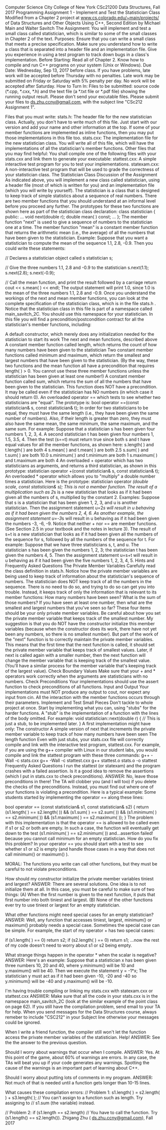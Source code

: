 Computer Science City College of New York 
  CSc21200 Data Structures, Fall 2017
Programming Assignment 1  - Implement and Test the Statistician Class
Modified from a Chapter 2 project at www.cs.colorado.edu/~main/projects/ 
of Data Structures and Other Objects Using C++,  Second Edition 
by Michael Main and Walter Savitch 
The Assignment:
You will implement and test a small class called statistician, which is similar to some of the small classes in Chapter 2 of the text.
Purposes:
Ensure that you can write a small class that meets a precise specification.
Make sure you understand how to write a class that is separated into a header file and an implementation file.
Give you experience in using a test program to track down bugs in a class's implementation.
Before Starting:
Read all of Chapter 2.
Know how to compile and run C++ programs on your system (Unix or Windows).
Due Date:
Wednesday, Sep 13, 2017 before class. If you have problems, late work will be accepted before Thursday with no penalties. Late work may be submitted on Friday or Saturday with 5% penalty per day. No work will be accepted after Saturday.
How to Turn In:
Files to be submitted: source code (*.cpp, *.cxx, *.h)  and the text file (a *.txt file or *.pdf file) showing the running output result. Please don't send your excutable files. Please submit your files to ds.zhu.ccny@gmail.com, with the subject line "CSc212 Assignment 1".

Files that you must write:
stats.h: The header file for the new statistician class. Actually, you don't have to write much of this file. Just start with our version and add your name and other information at the top. If some of your member functions are implemented as inline functions, then you may put those implementations in this file too.
stats.cxx: The implementation file for the new statistician class. You will write all of this file, which will have the implementations of all the statistician's member functions.
Other files that you may find helpful:
    You shall compile one of the following files with your stats.cxx and link them to generate your executable:
stattest.cxx: A simple interactive test program for you to test your implementations.
statexam.cxx: A non-interactive test program that will be used to grade the correctness of your statistician class.
The Statistician Class
Discussion of the Assignment
As indicated above, you will implement a new class called statistician, using a header file (most of which is written for you) and an implementation file (which you will write by yourself). The statistician is a class that is designed to keep track of simple statistics about a sequence of real numbers. There are two member functions that you should understand at an informal level before you proceed any further. The prototypes for these two functions are shown here as part of the statistician class declaration:
   class statistician
   {
   public:
       ...
       void next(double r);
       double mean( ) const;
       ...
   };
The member function "next" is used to give a sequence of numbers to the statistician one at a time. The member function "mean" is a constant member function that returns the arithmetic mean (i.e., the average) of all the numbers that have been given to the statistician.
Example: Suppose that you want a statistician to compute the mean of the sequence 1.1, 2.8, -0.9. Then you could write these statements:

   // Declares a statistician object called s
   statistician s; 

   // Give the three numbers 1.1, 2.8 and -0.9 to the statistician
   s.next(1.1);
   s.next(2.8);
   s.next(-0.9);

   // Call the mean function, and print the result followed by a carriage return
   cout << s.mean( ) << endl;
The output statement will print 1.0, since 1.0 is the mean of the three numbers 1.1, 2.8 and -0.9.
Once you understand the workings of the next and mean member functions, you can look at the complete specification of the statistician class, which is in the file stats.h . Notice that the statistician class in this file is part of a namespace called main_savitch_2C. You should use this namespace for your statistician. In this file you will find a precondition/postcondition contract for all the statistician's member functions, including:

A default constructor, which merely does any initialization needed for the statistician to start its work
The next and mean functions, described above
A constant member function called length, which returns the count of how many numbers have been given to the statistician
Two constant member functions called minimum and maximum, which return the smallest and largest numbers that have been given to the statistician. (By the way, these two functions and the mean function all have a precondition that requires length( ) > 0. You cannot use these three member functions unless the statistician has been given at least one number!)
A constant member function called sum, which returns the sum of all the numbers that have been given to the statistician. This function does NOT have a precondition. It may be called even if the statistician has NO numbers (in which case it should return 0).
An overloaded operator == which tests to see whether two statisticians are "equal". The prototype is:
          bool operator ==(const statistician& s, const statistician& t);
In order for two statisticians to be equal, they must have the same length (i.e., they have been given the same number of numbers). Also, if their length is greater than zero, they must also have the same mean, the same minimum, the same maximum, and the same sum. For example: Suppose that a statistician s has been given four numbers 1, 2, 3, 4. A second statistician t has been given four numbers 1, 1.5, 3.5, 4. Then the test (s==t) must return true since both s and t have equal values for all the member functions, as shown here:
s.length( ) and t.length( ) are both 4
s.mean( ) and t.mean( ) are both 2.5
s.sum( ) and t.sum( ) are both 10.0
s.minimum( ) and t.minimum are both 1
s.maximum( ) and t.maximum are both 4
An overloaded + operator which has two statisticians as arguments, and returns a third statistician, as shown in this prototype:
          statistician operator +(const statistician& s, const statistician& t);
An overloaded * operator which allows you to "multiply" a double number times a statistician. Here is the prototype:
          statistician operator *(double scale, const statistician& s);
This is not a member function. The result of a multiplication such as 2*s is a new statistician that looks as if it had been given all the numbers of s, multiplied by the constant 2. Examples: Suppose that s is a statistician that has been given 1, 2, 3, and u is another statistician. Then the assignment statement u=2*s will result in u behaving as if it had been given the numbers 2, 4, 6. As another example, the assignment statement u=-3*s will result in u behaving as if it had been given the numbers -3, -6, -9. Notice that neither + nor == are member functions. (See Section 2.5 in your textbook and the  notes in lecture 3). The result of s+t is a new statistician that looks as if it had been given all the numbers of the sequence for s, followed by all the numbers of the sequence for t. For example: Suppose that we have three statisticians s, t, and u. The statistician s has been given the numbers 1, 2, 3; the statistician t has been given the numbers 4, 5. Then the assignment statement u=s+t will result in u behaving as if it had been given the five numbers 1, 2, 3, 4, 5.
Hints and Frequently Asked Questions
The Private Member Variables
Carefully read the class definition in stats.h. Notice how the private member variables are being used to keep track of information about the statistician's sequence of numbers. The statistician does NOT keep track of all the numbers in the sequence. There is no need to do so, and trying to do so can get you into trouble. Instead, it keeps track of only the information that is relevant to its member functions: How many numbers have been seen? What is the sum of those numbers? If you have seen at least one number, then what are the smallest and largest numbers that you've seen so far? These four items should be your only private member variables.
Be careful about how you set the private member variable that keeps track of the smallest number. My suggestion is that you do NOT have the constructor initialize this member variables (because when the constructor does its work, there have not yet been any numbers, so there is no smallest number). But part of the work of the "next" function is to correctly maintain the private member variables. This means that the first time that the next function is called, it should set the private member variable that keeps track of smallest values. Later, if next is called again with a smaller number, then the next function will change the member variable that is keeping track of the smallest value. (You'll have a similar process for the member variable that's keeping track of the largest value).
Check Boundary Values
Make sure that your + and * operators work correctly when the arguments are statisticians with no numbers.
Check Preconditions
Your implementations should use the assert function to check preconditions of all functions.
Input and Output
Your implementations must NOT produce any output to cout, nor expect any input from cin. All the interaction with the member functions occurs through their parameters.
Implement and Test Small Pieces
Don't tackle to whole project at once. Start by implementing what you can, using "stubs" for the harder functions. A "stub" is the implementation of a function with the lines of the body omitted. For example:
    void statistician::next(double r)
    {
        // This is just a stub, to be implemented later.
    }
A first implementation might have only:
The constructor
A simple version of next that increments the private member variable to keep track of how many numbers have been seen
The length function
Even with just stubs, your stats.cxx file will correctly compile and link with the interactive test program, stattest.cxx. For example, if you are using the g++ compiler with Linux in our student labs, you would compile and link the stattest program with these three commands:
    g++ -Wall -c stats.cxx
    g++ -Wall -c stattest.cxx
    g++ stattest.o stats.o -o stattest
Frequently Asked Questions
I run the stattest (or statexam) and the program crashes with a failed assertion. Is it a good idea to remove the assertions (which I put in stats.cxx to check preconditions).
ANSWER: No, leave those preconditions in there! The TA will clobber you (and I will too) if you delete the checks of the preconditions. Instead, you must find out where one of your functions is violating a precondition. Here is a typical example: Some students started by implementing the operator == along these lines:

bool operator == (const statistician& s1, const statistician& s2)
{
    return
        (s1.length( ) == s2.length( ))
        &&
        (s1.sum( ) == s2.sum( ))
        &&
        (s1.minimum( ) == s2.minimum( ))
        &&
        (s1.maximum( ) == s2.maximum( ));
}
The problem with this implementation is that the operator == is allowed to be called even if s1 or s2 or both are empty. In such a case, the function will eventually get down to the test (s1.minimum( ) == s2.minimum( )) and...assertion failed! because you cannot call minimum for an empty statistician.
How do you fix this problem? In your operator == you should start with a test to see whether s1 or s2 is empty (and handle those cases in a way that does not call minimum() or maximum() ).

MORAL: The functions you write can call other functions, but they must be careful to not violate preconditions. 
 

How should my constructor initialize the private member variables tiniest and largest?
ANSWER: There are several solutions. One idea is to not initialize them at all. In this case, you must be careful to make sure of two things: (A) When the first number is given to the next function, it puts that first number into both tiniest and largest. (B) None of the other functions ever try to use tiniest or largest for an empty statistician. 
 

What other functions might need special cases for an empty statistician?
ANSWER: Well, any function that accesses tiniest, largest, minimum() or maximum() probably needs a special case. Sometimes the special case can be simple. For example, the start of my operator + has two special cases:

if (s1.length( ) == 0)
    return s2;
if (s2.length( ) == 0)
    return s1;
...now the rest of my code doesn't need to worry about s1 or s2 being empty. 
 
What strange things happen in the operator * when the scalar is negative?
ANSWER: Here's an example: Suppose that a statistician x has been given three numbers 10, 20 and 40, where y.minimum() will be 10 and y.maximum() will be 40. Then we execute the statement y = -1*x; The statistician y must act as if it had been given -10, -20 and -40 so y.minimum() will be -40 and y.maximum() will be -10. 
 

I'm having trouble compiling or linking my stats.cxx with statexam.cxx or stattest.cxx
ANSWER: Make sure that all the code in your stats.cxx is in the namespace main_savitch_2C (look at the similar example of the point class on page 62). If you still have the compilation problem, send email to your TA for help. When you send messages for the Data Structures course, always remeber to include "CSC212" in your Subject line otherwise your messages could be ignored. 
 

When I write a friend function, the compiler still won't let the function access the private member variables of the statistician. Help!
ANSWER: See the the answer to the previous question. 
 

Should I worry about warnings that occur when I compile.
ANSWER: Yes. At this point of the game, about 60% of warnings are errors.  In any case, the TAs will beat you up if your code generates any warnings. Spotting the cause of the warnings is an important part of learning about C++. 
 

Should I worry about putting lots of comments in my program.
ANSWER: Not much of that is needed until a function gets longer than 10-15 lines. 
 

What causes these compilation errors:
   // Problem 1: 
   s1.length( ) = s2.length( ) + s3.length( );
   // You can't assign to a function such as length. Try assigning to
   // s1.sum (the variable) instead.

   // Problem 2:
   if (s1.length == s2.length)
   // You have to call the function. Try (s1.length() == s2.length()).
Zhigang Zhu ( ds.zhu.ccny@gmail.com), Fall 2017


